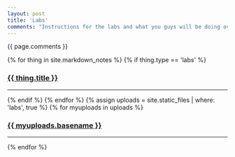 ```yaml
---
layout: post
title: 'Labs'
comments: "Instructions for the labs and what you guys will be doing over the next couple of cozy weeks are given here. Don't worry so much about them rather than what they are about and tie it back to what we've been illustrating the weeks before the lab. **Try to like one thing at least.** It makes a world of difference."
---
```


{{ page.comments }}

<div>
{% for thing in site.markdown_notes %}
  {% if thing.type == 'labs' %}
    <h3><a href="{{ thing.url | relative_url }}">{{ thing.title }}</a></h3><hr/>
  {% endif %}
{% endfor %}
{% assign uploads = site.static_files | where: 'labs', true %}
{% for myuploads in uploads %}
  <h3><a href= "{{ site.baseurl }}/{{ myuploads.path }}">{{ myuploads.basename }}</a></h3><hr/>
{% endfor %}
</div>
